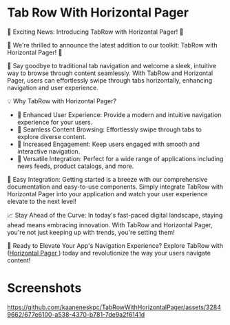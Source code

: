 
# Tab Row With Horizontal Pager

🌟 Exciting News: Introducing TabRow with Horizontal Pager! 🌟

🚀 We're thrilled to announce the latest addition to our toolkit: TabRow with Horizontal Pager! 🚀

🎉 Say goodbye to traditional tab navigation and welcome a sleek, intuitive way to browse through content seamlessly. With TabRow and Horizontal Pager, users can effortlessly swipe through tabs horizontally, enhancing navigation and user experience.

💡 Why TabRow with Horizontal Pager?
<ul align="left">
<li>🔹 Enhanced User Experience: Provide a modern and intuitive navigation experience for your users.</li>
<li>🔹 Seamless Content Browsing: Effortlessly swipe through tabs to explore diverse content.</li>
<li>🔹 Increased Engagement: Keep users engaged with smooth and interactive navigation.</li>
<li>🔹 Versatile Integration: Perfect for a wide range of applications including news feeds, product catalogs, and more.</li>
</ul>

🔧 Easy Integration:
Getting started is a breeze with our comprehensive documentation and easy-to-use components. Simply integrate TabRow with Horizontal Pager into your application and watch your user experience elevate to the next level!

📈 Stay Ahead of the Curve:
In today's fast-paced digital landscape, staying ahead means embracing innovation. With TabRow and Horizontal Pager, you're not just keeping up with trends, you're setting them!

🎊 Ready to Elevate Your App's Navigation Experience?
Explore TabRow with (<a href="https://developer.android.com/jetpack/compose/layouts/pager)">Horizontal Pager </a>) today and revolutionize the way your users navigate content! 

# Screenshots


https://github.com/kaaneneskpc/TabRowWithHorizontalPager/assets/32849662/677e6100-a538-4370-b781-7de9a2f6141d

